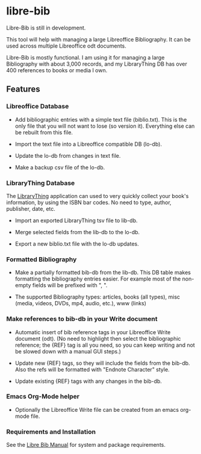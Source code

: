 # libre-bib

Libre-Bib is still in development.

This tool will help with managing a large Libreoffice Bibliography.  It
can be used across multiple Libreoffice odt documents.

Libre-Bib is mostly functional. I am using it for managing a large
Bibliography with about 3,000 records, and my LibraryThing DB has over
400 references to books or media I own.

## Features

### Libreoffice Database

* Add bibliographic entries with a simple text file (biblio.txt).
  This is the only file that you will not want to lose (so version
  it). Everything else can be rebuilt from this file.

* Import the text file into a Libreoffice compatible DB (lo-db).

* Update the lo-db from changes in text file.

* Make a backup csv file of the lo-db.

### LibraryThing Database

The [LibraryThing](https://www.librarything.com/home) application can
used to very quickly collect your book's information, by using the
ISBN bar codes. No need to type, author, publisher, date, etc.

* Import an exported LibraryThing tsv file to lib-db.

* Merge selected fields from the lib-db to the lo-db.

* Export a new biblio.txt file with the lo-db updates.

### Formatted Bibliography

* Make a partially formatted bib-db from the lib-db.  This DB table
  makes formatting the bibliography entries easier. For example most
  of the non-empty fields will be prefixed with ", ".

* The supported Bibliography types: articles, books (all types), misc
  (media, videos, DVDs, mp4, audio, etc.), www (links)

### Make references to bib-db in your Write document

* Automatic insert of bib reference tags in your Libreoffice Write
  document (odt). (No need to highlight then select the bibliographic
  reference; the {REF} tag is all you need, so you can keep writing
  and not be slowed down with a manual GUI steps.)

* Update new {REF} tags, so they will include the fields from the
  bib-db. Also the refs will be formatted with "Endnote Character"
  style.

* Update existing {REF} tags with any changes in the bib-db.

### Emacs Org-Mode helper

* Optionally the Libreoffice Write file can be created from an emacs
  org-mode file.

### Requirements and Installation

See the [Libre Bib Manual](src/doc/manual/libre-bib.md) for system and
package requirements.
